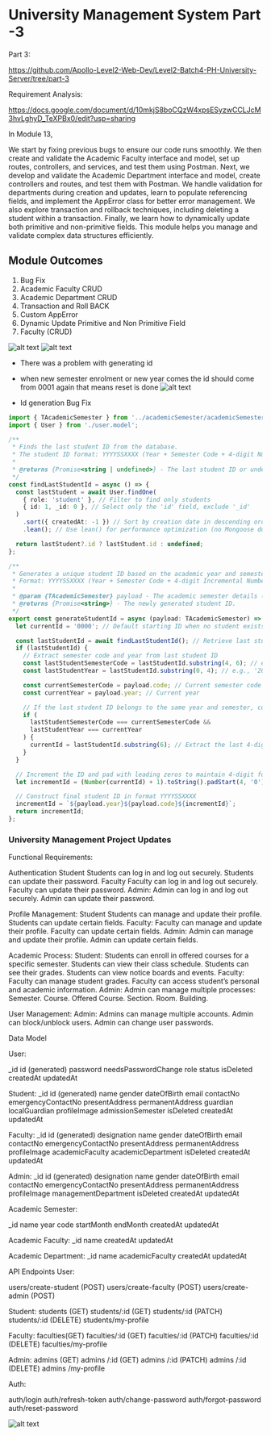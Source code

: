 # University Management System Part -3

Part 3:

https://github.com/Apollo-Level2-Web-Dev/Level2-Batch4-PH-University-Server/tree/part-3

Requirement Analysis:

https://docs.google.com/document/d/10mkjS8boCQzW4xpsESyzwCCLJcM3hvLghyD_TeXPBx0/edit?usp=sharing

In Module 13,

We start by fixing previous bugs to ensure our code runs smoothly. We then create and validate the Academic Faculty interface and model, set up routes, controllers, and services, and test them using Postman. Next, we develop and validate the Academic Department interface and model, create controllers and routes, and test them with Postman. We handle validation for departments during creation and updates, learn to populate referencing fields, and implement the AppError class for better error management. We also explore transaction and rollback techniques, including deleting a student within a transaction. Finally, we learn how to dynamically update both primitive and non-primitive fields. This module helps you manage and validate complex data structures efficiently.

## Module Outcomes

1. Bug Fix
2. Academic Faculty CRUD
3. Academic Department CRUD
4. Transaction and Roll BACK
5. Custom AppError
6. Dynamic Update Primitive and Non Primitive Field
7. Faculty (CRUD)

![alt text](<WhatsApp Image 2025-03-20 at 11.04.42_5b58eda0.jpg>)
![alt text](<WhatsApp Image 2025-03-20 at 11.05.28_4a14faa3.jpg>)

- There was a problem with generating id
- when new semester enrolment or new year comes the id should come from 0001 again that means reset is done
  ![alt text](<WhatsApp Image 2025-03-20 at 11.09.19_de25e7d6.jpg>)

- Id generation Bug Fix

```ts
import { TAcademicSemester } from '../academicSemester/academicSemester.interface';
import { User } from './user.model';

/**
 * Finds the last student ID from the database.
 * The student ID format: YYYYSSXXXX (Year + Semester Code + 4-digit Number)
 *
 * @returns {Promise<string | undefined>} - The last student ID or undefined if no student exists.
 */
const findLastStudentId = async () => {
  const lastStudent = await User.findOne(
    { role: 'student' }, // Filter to find only students
    { id: 1, _id: 0 }, // Select only the 'id' field, exclude '_id'
  )
    .sort({ createdAt: -1 }) // Sort by creation date in descending order (latest first)
    .lean(); // Use lean() for performance optimization (no Mongoose document overhead)

  return lastStudent?.id ? lastStudent.id : undefined;
};

/**
 * Generates a unique student ID based on the academic year and semester.
 * Format: YYYYSSXXXX (Year + Semester Code + 4-digit Incremental Number)
 *
 * @param {TAcademicSemester} payload - The academic semester details (year and semester code).
 * @returns {Promise<string>} - The newly generated student ID.
 */
export const generateStudentId = async (payload: TAcademicSemester) => {
  let currentId = '0000'; // Default starting ID when no student exists

  const lastStudentId = await findLastStudentId(); // Retrieve last student ID from DB
  if (lastStudentId) {
    // Extract semester code and year from last student ID
    const lastStudentSemesterCode = lastStudentId.substring(4, 6); // e.g., '01'
    const lastStudentYear = lastStudentId.substring(0, 4); // e.g., '2030'

    const currentSemesterCode = payload.code; // Current semester code
    const currentYear = payload.year; // Current year

    // If the last student ID belongs to the same year and semester, continue incrementing
    if (
      lastStudentSemesterCode === currentSemesterCode &&
      lastStudentYear === currentYear
    ) {
      currentId = lastStudentId.substring(6); // Extract the last 4-digit number
    }
  }

  // Increment the ID and pad with leading zeros to maintain 4-digit format
  let incrementId = (Number(currentId) + 1).toString().padStart(4, '0');

  // Construct final student ID in format YYYYSSXXXX
  incrementId = `${payload.year}${payload.code}${incrementId}`;
  return incrementId;
};
```

### University Management Project Updates

Functional Requirements:

Authentication
Student
Students can log in and log out securely.
Students can update their password.
Faculty
Faculty can log in and log out securely.
Faculty can update their password.
Admin:
Admin can log in and log out securely.
Admin can update their password.

Profile Management:
Student
Students can manage and update their profile.
Students can update certain fields.
Faculty:
Faculty can manage and update their profile.
Faculty can update certain fields.
Admin:
Admin can manage and update their profile.
Admin can update certain fields.

Academic Process:
Student:
Students can enroll in offered courses for a specific semester.
Students can view their class schedule.
Students can see their grades.
Students can view notice boards and events.
Faculty:
Faculty can manage student grades.
Faculty can access student’s personal and academic information.
Admin:
Admin can manage multiple processes:
Semester.
Course.
Offered Course.
Section.
Room.
Building.

User Management:
Admin:
Admins can manage multiple accounts.
Admin can block/unblock users.
Admin can change user passwords.

Data Model

User:

\_id
id (generated)
password
needsPasswordChange
role
status
isDeleted
createdAt
updatedAt

Student:
\_id
id (generated)
name
gender
dateOfBirth
email
contactNo
emergencyContactNo
presentAddress
permanentAddress
guardian
localGuardian
profileImage
admissionSemester
isDeleted
createdAt
updatedAt

Faculty:
\_id
id (generated)
designation
name
gender
dateOfBirth
email
contactNo
emergencyContactNo
presentAddress
permanentAddress
profileImage
academicFaculty
academicDepartment
isDeleted
createdAt
updatedAt

Admin:
\_id
id (generated)
designation
name
gender
dateOfBirth
email
contactNo
emergencyContactNo
presentAddress
permanentAddress
profileImage
managementDepartment
isDeleted
createdAt
updatedAt

Academic Semester:

\_id
name
year
code
startMonth
endMonth
createdAt
updatedAt

Academic Faculty:
\_id
name
createdAt
updatedAt

Academic Department:
\_id
name
academicFaculty
createdAt
updatedAt

API Endpoints
User:

users/create-student (POST)
users/create-faculty (POST)
users/create-admin (POST)

Student:
students (GET)
students/:id (GET)
students/:id (PATCH)
students/:id (DELETE)
students/my-profile

Faculty:
faculties(GET)
faculties/:id (GET)
faculties/:id (PATCH)
faculties/:id (DELETE)
faculties/my-profile

Admin:
admins (GET)
admins /:id (GET)
admins /:id (PATCH)
admins /:id (DELETE)
admins /my-profile

Auth:

auth/login
auth/refresh-token
auth/change-password
auth/forgot-password
auth/reset-password

![alt text](image-1.png)
